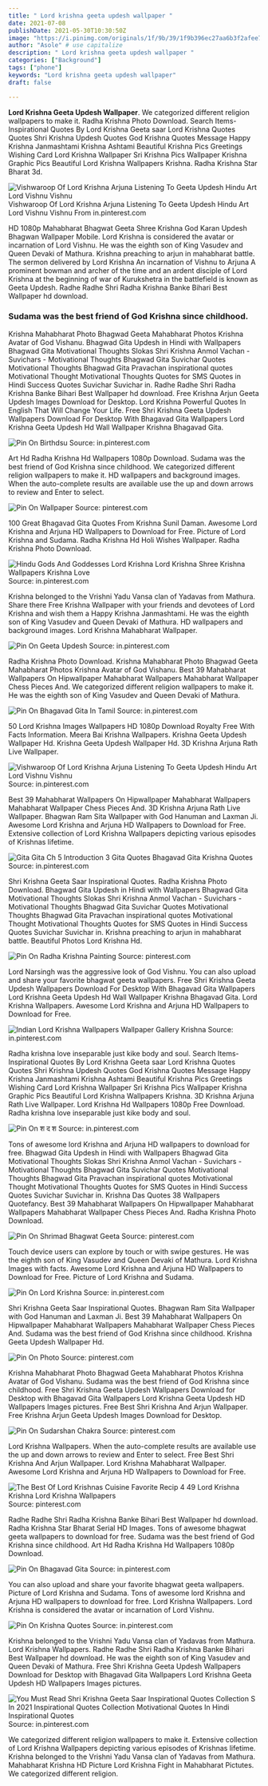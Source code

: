 ```yaml
---
title: " Lord krishna geeta updesh wallpaper "
date: 2021-07-08
publishDate: 2021-05-30T10:30:50Z
image: "https://i.pinimg.com/originals/1f/9b/39/1f9b396ec27aa6b3f2afee76263ea767.jpg"
author: "Asole" # use capitalize
description: " Lord krishna geeta updesh wallpaper "
categories: ["Background"]
tags: ["phone"]
keywords: "Lord krishna geeta updesh wallpaper"
draft: false

---
```



**Lord Krishna Geeta Updesh Wallpaper**. We categorized different religion wallpapers to make it. Radha Krishna Photo Download. Search Items-Inspirational Quotes By Lord Krishna Geeta saar Lord Krishna Quotes Quotes Shri Krishna Updesh Quotes God Krishna Quotes Message Happy Krishna Janmashtami Krishna Ashtami Beautiful Krishna Pics Greetings Wishing Card Lord Krishna Wallpaper Sri Krishna Pics Wallpaper Krishna Graphic Pics Beautiful Lord Krishna Wallpapers Krishna. Radha Krishna Star Bharat 3d.

![Vishwaroop Of Lord Krishna Arjuna Listening To Geeta Updesh Hindu Art Lord Vishnu Vishnu](https://i.pinimg.com/originals/bc/2b/31/bc2b31520cf26079e02d8e96bce4669e.jpg "Vishwaroop Of Lord Krishna Arjuna Listening To Geeta Updesh Hindu Art Lord Vishnu Vishnu")
Vishwaroop Of Lord Krishna Arjuna Listening To Geeta Updesh Hindu Art Lord Vishnu Vishnu From in.pinterest.com


HD 1080p Mahabharat Bhagwat Geeta Shree Krishna God Karan Updesh Bhagwan Wallpaper Mobile. Lord Krishna is considered the avatar or incarnation of Lord Vishnu. He was the eighth son of King Vasudev and Queen Devaki of Mathura. Krishna preaching to arjun in mahabharat battle. The sermon delivered by Lord Krishna An incarnation of Vishnu to Arjuna A prominent bowman and archer of the time and an ardent disciple of Lord Krishna at the beginning of war of Kurukshetra in the battlefield is known as Geeta Updesh. Radhe Radhe Shri Radha Krishna Banke Bihari Best Wallpaper hd download.

### Sudama was the best friend of God Krishna since childhood.

Krishna Mahabharat Photo Bhagwad Geeta Mahabharat Photos Krishna Avatar of God Vishanu. Bhagwad Gita Updesh in Hindi with Wallpapers Bhagwad Gita Motivational Thoughts Slokas Shri Krishna Anmol Vachan - Suvichars - Motivational Thoughts Bhagwad Gita Suvichar Quotes Motivational Thoughts Bhagwad Gita Pravachan inspirational quotes Motivational Thought Motivational Thoughts Quotes for SMS Quotes in Hindi Success Quotes Suvichar Suvichar in. Radhe Radhe Shri Radha Krishna Banke Bihari Best Wallpaper hd download. Free Krishna Arjun Geeta Updesh Images Download for Desktop. Lord Krishna Powerful Quotes In English That Will Change Your Life. Free Shri Krishna Geeta Updesh Wallpapers Download For Desktop With Bhagavad Gita Wallpapers Lord Krishna Geeta Updesh Hd Wall Wallpaper Krishna Bhagavad Gita.


![Pin On Birthdsu](https://i.pinimg.com/736x/eb/aa/00/ebaa009cb8360aa6d7c2f0e25ef44dd6.jpg "Pin On Birthdsu")
Source: in.pinterest.com

Art Hd Radha Krishna Hd Wallpapers 1080p Download. Sudama was the best friend of God Krishna since childhood. We categorized different religion wallpapers to make it. HD wallpapers and background images. When the auto-complete results are available use the up and down arrows to review and Enter to select.

![Pin On Wallpaper](https://i.pinimg.com/originals/17/73/8c/17738cb0f144a021b1d433eefc83f564.jpg "Pin On Wallpaper")
Source: pinterest.com

100 Great Bhagavad Gita Quotes From Krishna Sunil Daman. Awesome Lord Krishna and Arjuna HD Wallpapers to Download for Free. Picture of Lord Krishna and Sudama. Radha Krishna Hd Holi Wishes Wallpaper. Radha Krishna Photo Download.

![Hindu Gods And Goddesses Lord Krishna Lord Krishna Shree Krishna Wallpapers Krishna Love](https://i.pinimg.com/originals/e1/70/d2/e170d20f7e49c19ca120f8db599cc58a.jpg "Hindu Gods And Goddesses Lord Krishna Lord Krishna Shree Krishna Wallpapers Krishna Love")
Source: in.pinterest.com

Krishna belonged to the Vrishni Yadu Vansa clan of Yadavas from Mathura. Share there Free Krishna Wallpaper with your friends and devotees of Lord Krishna and wish them a Happy Krishna Janmashtami. He was the eighth son of King Vasudev and Queen Devaki of Mathura. HD wallpapers and background images. Lord Krishna Mahabharat Wallpaper.

![Pin On Geeta Updesh](https://i.pinimg.com/originals/06/de/c6/06dec6a39b94edfa68f38c1104bd1985.jpg "Pin On Geeta Updesh")
Source: in.pinterest.com

Radha Krishna Photo Download. Krishna Mahabharat Photo Bhagwad Geeta Mahabharat Photos Krishna Avatar of God Vishanu. Best 39 Mahabharat Wallpapers On Hipwallpaper Mahabharat Wallpapers Mahabharat Wallpaper Chess Pieces And. We categorized different religion wallpapers to make it. He was the eighth son of King Vasudev and Queen Devaki of Mathura.

![Pin On Bhagavad Gita In Tamil](https://i.pinimg.com/564x/7c/3e/58/7c3e58f3030a31e5d815aa703acfe16e.jpg "Pin On Bhagavad Gita In Tamil")
Source: in.pinterest.com

50 Lord Krishna Images Wallpapers HD 1080p Download Royalty Free With Facts Information. Meera Bai Krishna Wallpapers. Krishna Geeta Updesh Wallpaper Hd. Krishna Geeta Updesh Wallpaper Hd. 3D Krishna Arjuna Rath Live Wallpaper.

![Vishwaroop Of Lord Krishna Arjuna Listening To Geeta Updesh Hindu Art Lord Vishnu Vishnu](https://i.pinimg.com/originals/bc/2b/31/bc2b31520cf26079e02d8e96bce4669e.jpg "Vishwaroop Of Lord Krishna Arjuna Listening To Geeta Updesh Hindu Art Lord Vishnu Vishnu")
Source: in.pinterest.com

Best 39 Mahabharat Wallpapers On Hipwallpaper Mahabharat Wallpapers Mahabharat Wallpaper Chess Pieces And. 3D Krishna Arjuna Rath Live Wallpaper. Bhagwan Ram Sita Wallpaper with God Hanuman and Laxman Ji. Awesome Lord Krishna and Arjuna HD Wallpapers to Download for Free. Extensive collection of Lord Krishna Wallpapers depicting various episodes of Krishnas lifetime.

![Gita Gita Ch 5 Introduction 3 Gita Quotes Bhagavad Gita Krishna Quotes](https://i.pinimg.com/originals/03/56/80/03568023568cee7e15062701ac10e00b.jpg "Gita Gita Ch 5 Introduction 3 Gita Quotes Bhagavad Gita Krishna Quotes")
Source: in.pinterest.com

Shri Krishna Geeta Saar Inspirational Quotes. Radha Krishna Photo Download. Bhagwad Gita Updesh in Hindi with Wallpapers Bhagwad Gita Motivational Thoughts Slokas Shri Krishna Anmol Vachan - Suvichars - Motivational Thoughts Bhagwad Gita Suvichar Quotes Motivational Thoughts Bhagwad Gita Pravachan inspirational quotes Motivational Thought Motivational Thoughts Quotes for SMS Quotes in Hindi Success Quotes Suvichar Suvichar in. Krishna preaching to arjun in mahabharat battle. Beautiful Photos Lord Krishna Hd.

![Pin On Radha Krishna Painting](https://i.pinimg.com/originals/b9/ce/f3/b9cef3427ca40e29685b5959fe307652.jpg "Pin On Radha Krishna Painting")
Source: pinterest.com

Lord Narsingh was the aggressive look of God Vishnu. You can also upload and share your favorite bhagwat geeta wallpapers. Free Shri Krishna Geeta Updesh Wallpapers Download For Desktop With Bhagavad Gita Wallpapers Lord Krishna Geeta Updesh Hd Wall Wallpaper Krishna Bhagavad Gita. Lord Krishna Wallpapers. Awesome Lord Krishna and Arjuna HD Wallpapers to Download for Free.

![Indian Lord Krishna Wallpapers Wallpaper Gallery Krishna](https://i.pinimg.com/originals/f8/15/84/f81584ecb2fcfee3f510838da19add90.jpg "Indian Lord Krishna Wallpapers Wallpaper Gallery Krishna")
Source: in.pinterest.com

Radha krishna love inseparable just kike body and soul. Search Items-Inspirational Quotes By Lord Krishna Geeta saar Lord Krishna Quotes Quotes Shri Krishna Updesh Quotes God Krishna Quotes Message Happy Krishna Janmashtami Krishna Ashtami Beautiful Krishna Pics Greetings Wishing Card Lord Krishna Wallpaper Sri Krishna Pics Wallpaper Krishna Graphic Pics Beautiful Lord Krishna Wallpapers Krishna. 3D Krishna Arjuna Rath Live Wallpaper. Lord Krishna Hd Wallpapers 1080p Free Download. Radha krishna love inseparable just kike body and soul.

![Pin On श द श](https://i.pinimg.com/originals/79/60/cb/7960cb9c1547d79c65da3d848c05af81.jpg "Pin On श द श")
Source: in.pinterest.com

Tons of awesome lord Krishna and Arjuna HD wallpapers to download for free. Bhagwad Gita Updesh in Hindi with Wallpapers Bhagwad Gita Motivational Thoughts Slokas Shri Krishna Anmol Vachan - Suvichars - Motivational Thoughts Bhagwad Gita Suvichar Quotes Motivational Thoughts Bhagwad Gita Pravachan inspirational quotes Motivational Thought Motivational Thoughts Quotes for SMS Quotes in Hindi Success Quotes Suvichar Suvichar in. Krishna Das Quotes 38 Wallpapers Quotefancy. Best 39 Mahabharat Wallpapers On Hipwallpaper Mahabharat Wallpapers Mahabharat Wallpaper Chess Pieces And. Radha Krishna Photo Download.

![Pin On Shrimad Bhagwat Geeta](https://i.pinimg.com/736x/48/d2/07/48d207252f07955ba36f5f3e354a6363.jpg "Pin On Shrimad Bhagwat Geeta")
Source: pinterest.com

Touch device users can explore by touch or with swipe gestures. He was the eighth son of King Vasudev and Queen Devaki of Mathura. Lord Krishna Images with facts. Awesome Lord Krishna and Arjuna HD Wallpapers to Download for Free. Picture of Lord Krishna and Sudama.

![Pin On Lord Krishna](https://i.pinimg.com/originals/81/a4/b0/81a4b0c3d24e2d8065094e0ea5238755.jpg "Pin On Lord Krishna")
Source: in.pinterest.com

Shri Krishna Geeta Saar Inspirational Quotes. Bhagwan Ram Sita Wallpaper with God Hanuman and Laxman Ji. Best 39 Mahabharat Wallpapers On Hipwallpaper Mahabharat Wallpapers Mahabharat Wallpaper Chess Pieces And. Sudama was the best friend of God Krishna since childhood. Krishna Geeta Updesh Wallpaper Hd.

![Pin On Photo](https://i.pinimg.com/originals/0f/83/74/0f8374329aa3377b10a8717c179c1446.jpg "Pin On Photo")
Source: pinterest.com

Krishna Mahabharat Photo Bhagwad Geeta Mahabharat Photos Krishna Avatar of God Vishanu. Sudama was the best friend of God Krishna since childhood. Free Shri Krishna Geeta Updesh Wallpapers Download for Desktop with Bhagavad Gita Wallpapers Lord Krishna Geeta Updesh HD Wallpapers Images pictures. Free Best Shri Krishna And Arjun Wallpaper. Free Krishna Arjun Geeta Updesh Images Download for Desktop.

![Pin On Sudarshan Chakra](https://i.pinimg.com/originals/02/15/70/02157027679e664645f8a825a1abfe5c.jpg "Pin On Sudarshan Chakra")
Source: pinterest.com

Lord Krishna Wallpapers. When the auto-complete results are available use the up and down arrows to review and Enter to select. Free Best Shri Krishna And Arjun Wallpaper. Lord Krishna Mahabharat Wallpaper. Awesome Lord Krishna and Arjuna HD Wallpapers to Download for Free.

![The Best Of Lord Krishnas Cuisine Favorite Recip 4 49 Lord Krishna Krishna Lord Krishna Wallpapers](https://i.pinimg.com/originals/71/75/ad/7175adb2ef623d35abf9457009cda2c0.jpg "The Best Of Lord Krishnas Cuisine Favorite Recip 4 49 Lord Krishna Krishna Lord Krishna Wallpapers")
Source: pinterest.com

Radhe Radhe Shri Radha Krishna Banke Bihari Best Wallpaper hd download. Radha Krishna Star Bharat Serial HD Images. Tons of awesome bhagwat geeta wallpapers to download for free. Sudama was the best friend of God Krishna since childhood. Art Hd Radha Krishna Hd Wallpapers 1080p Download.

![Pin On Bhagavad Gita](https://i.pinimg.com/originals/e5/a0/a8/e5a0a8a58596c07a7cf193543e2ee561.jpg "Pin On Bhagavad Gita")
Source: in.pinterest.com

You can also upload and share your favorite bhagwat geeta wallpapers. Picture of Lord Krishna and Sudama. Tons of awesome lord Krishna and Arjuna HD wallpapers to download for free. Lord Krishna Wallpapers. Lord Krishna is considered the avatar or incarnation of Lord Vishnu.

![Pin On Krishna Quotes](https://i.pinimg.com/originals/a0/34/29/a03429cda6426fc62aa7f33581761b97.jpg "Pin On Krishna Quotes")
Source: in.pinterest.com

Krishna belonged to the Vrishni Yadu Vansa clan of Yadavas from Mathura. Lord Krishna Wallpapers. Radhe Radhe Shri Radha Krishna Banke Bihari Best Wallpaper hd download. He was the eighth son of King Vasudev and Queen Devaki of Mathura. Free Shri Krishna Geeta Updesh Wallpapers Download for Desktop with Bhagavad Gita Wallpapers Lord Krishna Geeta Updesh HD Wallpapers Images pictures.

![You Must Read Shri Krishna Geeta Saar Inspirational Quotes Collection S In 2021 Inspirational Quotes Collection Motivational Quotes In Hindi Inspirational Quotes](https://i.pinimg.com/originals/1f/9b/39/1f9b396ec27aa6b3f2afee76263ea767.jpg "You Must Read Shri Krishna Geeta Saar Inspirational Quotes Collection S In 2021 Inspirational Quotes Collection Motivational Quotes In Hindi Inspirational Quotes")
Source: in.pinterest.com

We categorized different religion wallpapers to make it. Extensive collection of Lord Krishna Wallpapers depicting various episodes of Krishnas lifetime. Krishna belonged to the Vrishni Yadu Vansa clan of Yadavas from Mathura. Mahabharat Krishna HD Picture Lord Krishna Fight in Mahabharat Pictutes. We categorized different religion.

